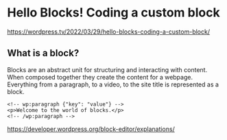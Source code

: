 # Hello Blocks! Coding a custom block

https://wordpress.tv/2022/03/29/hello-blocks-coding-a-custom-block/

## What is a block?

Blocks are an abstract unit for structuring and interacting with content. When composed together they create the content for a webpage. Everything from a paragraph, to a video, to the site title is represented as a block.

```
<!-- wp:paragraph {"key": "value"} -->
<p>Welcome to the world of blocks.</p>
<!-- /wp:paragraph -->
```

https://developer.wordpress.org/block-editor/explanations/